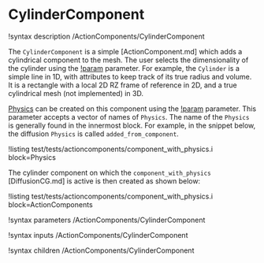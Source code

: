 # CylinderComponent

!syntax description /ActionComponents/CylinderComponent

The `CylinderComponent` is a simple [ActionComponent.md] which adds a cylindrical component to
the mesh. The user selects the dimensionality of the cylinder using the [!param](/ActionComponents/CylinderComponent/dimension) parameter. For example, the `Cylinder` is
a simple line in 1D, with attributes to keep track of its true radius and volume. It is a rectangle with a local 2D RZ frame of
reference in 2D, and a true cylindrical mesh (not implemented) in 3D.

[Physics](Physics/index.md) can be created on this component using the [!param](/ActionComponents/CylinderComponent/physics)
parameter. This parameter accepts a vector of names of `Physics`. The name of the `Physics` is generally
found in the innermost block. For example, in the snippet below, the diffusion `Physics` is called `added_from_component`.

!listing test/tests/actioncomponents/component_with_physics.i block=Physics

The cylinder component on which the `component_with_physics` [DiffusionCG.md] is active is then
created as shown below:

!listing test/tests/actioncomponents/component_with_physics.i block=ActionComponents

!syntax parameters /ActionComponents/CylinderComponent

!syntax inputs /ActionComponents/CylinderComponent

!syntax children /ActionComponents/CylinderComponent
